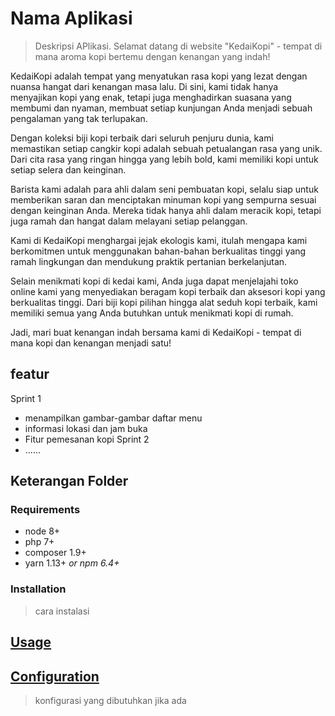 # Nama Aplikasi
>Deskripsi APlikasi.
Selamat datang di website "KedaiKopi" - tempat di mana aroma kopi bertemu dengan kenangan yang indah!

KedaiKopi adalah tempat yang menyatukan rasa kopi yang lezat dengan nuansa hangat dari kenangan masa lalu. Di sini, kami tidak hanya menyajikan kopi yang enak, tetapi juga menghadirkan suasana yang membumi dan nyaman, membuat setiap kunjungan Anda menjadi sebuah pengalaman yang tak terlupakan.

Dengan koleksi biji kopi terbaik dari seluruh penjuru dunia, kami memastikan setiap cangkir kopi adalah sebuah petualangan rasa yang unik. Dari cita rasa yang ringan hingga yang lebih bold, kami memiliki kopi untuk setiap selera dan keinginan.

Barista kami adalah para ahli dalam seni pembuatan kopi, selalu siap untuk memberikan saran dan menciptakan minuman kopi yang sempurna sesuai dengan keinginan Anda. Mereka tidak hanya ahli dalam meracik kopi, tetapi juga ramah dan hangat dalam melayani setiap pelanggan.

Kami di KedaiKopi menghargai jejak ekologis kami, itulah mengapa kami berkomitmen untuk menggunakan bahan-bahan berkualitas tinggi yang ramah lingkungan dan mendukung praktik pertanian berkelanjutan.

Selain menikmati kopi di kedai kami, Anda juga dapat menjelajahi toko online kami yang menyediakan beragam kopi terbaik dan aksesori kopi yang berkualitas tinggi. Dari biji kopi pilihan hingga alat seduh kopi terbaik, kami memiliki semua yang Anda butuhkan untuk menikmati kopi di rumah.

Jadi, mari buat kenangan indah bersama kami di KedaiKopi - tempat di mana kopi dan kenangan menjadi satu!

## featur
Sprint 1
* menampilkan gambar-gambar daftar menu
* informasi lokasi dan jam buka
* Fitur pemesanan kopi
Sprint 2
* ......

## Keterangan Folder
>


### Requirements

* node 8+
* php 7+
* composer 1.9+
* yarn 1.13+ _or npm 6.4+_

### Installation
> cara instalasi

## [Usage](#usage)
> 


## [Configuration](#configuration)
> konfigurasi yang dibutuhkan jika ada

